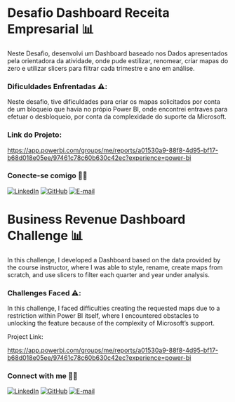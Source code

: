 
# Desafio Dashboard Receita Empresarial 📊

Neste Desafio, desenvolvi um Dashboard baseado nos Dados apresentados pela orientadora da atividade, onde pude estilizar, renomear, criar mapas do zero e utilizar slicers para filtrar cada trimestre e ano em análise.

### Dificuldades Enfrentadas ⚠️:

Neste desafio, tive dificuldades para criar os mapas solicitados por conta de um bloqueio que havia no própio Power BI, onde encontrei entraves para efetuar o desbloqueio, por conta da complexidade do suporte da Microsoft.

### Link do Projeto:

https://app.powerbi.com/groups/me/reports/a01530a9-88f8-4d95-bf17-b68d018e05ee/97461c78c60b630c42ec?experience=power-bi

### Conecte-se comigo 🤝🌐

[![LinkedIn](https://img.shields.io/badge/LinkedIn-0077B5?style=for-the-badge&logo=linkedin&logoColor=white)](https://www.linkedin.com/in/giuliano-ferreira-563823210/)
[![GitHub](https://img.shields.io/badge/GitHub-100000?style=for-the-badge&logo=github&logoColor=white)](https://github.com/giuthelink)
[![E-mail](https://img.shields.io/badge/-Email-000?style=for-the-badge&logo=microsoft-outlook&logoColor=007BFF)](mailto:giuliano.br.work@outlook.com)

# Business Revenue Dashboard Challenge 📊

In this challenge, I developed a Dashboard based on the data provided by the course instructor, where I was able to style, rename, create maps from scratch, and use slicers to filter each quarter and year under analysis.

### Challenges Faced ⚠️:

In this challenge, I faced difficulties creating the requested maps due to a restriction within Power BI itself, where I encountered obstacles to unlocking the feature because of the complexity of Microsoft’s support.

Project Link: 

https://app.powerbi.com/groups/me/reports/a01530a9-88f8-4d95-bf17-b68d018e05ee/97461c78c60b630c42ec?experience=power-bi

### Connect with me 🤝🌐
[![LinkedIn](https://img.shields.io/badge/LinkedIn-0077B5?style=for-the-badge&logo=linkedin&logoColor=white)](https://www.linkedin.com/in/giuliano-ferreira-563823210/)
[![GitHub](https://img.shields.io/badge/GitHub-100000?style=for-the-badge&logo=github&logoColor=white)](https://github.com/giuthelink)
[![E-mail](https://img.shields.io/badge/-Email-000?style=for-the-badge&logo=microsoft-outlook&logoColor=007BFF)](mailto:giuliano.br.work@outlook.com)
